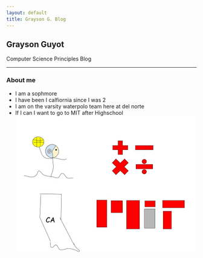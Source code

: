```yaml
---
layout: default
title: Grayson G. Blog
---
```



## Grayson Guyot
Computer Science Principles Blog

_______________________________________________________

### About me
- I am a sophmore
- I have been I calfiornia since I was 2
- I am on the varsity waterpolo team here at del norte
- If I can I want to go to MIT after Highschool
![Sample image](images/Untitled%20drawing.jpg)

